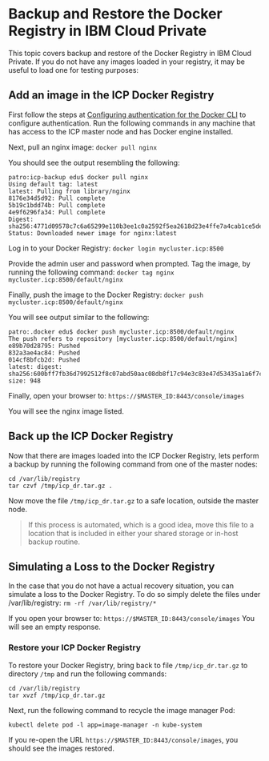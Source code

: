 # Backup and Restore the Docker Registry in IBM Cloud Private

This topic covers backup and restore of the Docker Registry in IBM Cloud Private.  If you do not have any images loaded in your registry, it may be useful to load one for testing purposes:

## Add an image in the ICP Docker Registry

First follow the steps at [Configuring authentication for the Docker CLI](https://www.ibm.com/support/knowledgecenter/SSBS6K_2.1.0/manage_images/configuring_docker_cli.html) to configure authentication.  Run the following commands in any machine that has access to the ICP master node and has Docker engine installed.

Next, pull an nginx image:  `docker pull nginx`

You should see the output resembling the following:
```text
patro:icp-backup edu$ docker pull nginx
Using default tag: latest
latest: Pulling from library/nginx
8176e34d5d92: Pull complete
5b19c1bdd74b: Pull complete
4e9f6296fa34: Pull complete
Digest: sha256:4771d09578c7c6a65299e110b3ee1c0a2592f5ea2618d23e4ffe7a4cab1ce5de
Status: Downloaded newer image for nginx:latest
```

Log in to your Docker Registry:  `docker login mycluster.icp:8500`

Provide the admin user and password when prompted.  Tag the image, by running the following command: `docker tag nginx mycluster.icp:8500/default/nginx`

Finally, push the image to the Docker Registry:  `docker push mycluster.icp:8500/default/nginx`

You will see output similar to the following:
```
patro:.docker edu$ docker push mycluster.icp:8500/default/nginx
The push refers to repository [mycluster.icp:8500/default/nginx]
e89b70d28795: Pushed
832a3ae4ac84: Pushed
014cf8bfcb2d: Pushed
latest: digest: sha256:600bff7fb36d7992512f8c07abd50aac08db8f17c94e3c83e47d53435a1a6f7c size: 948
```

Finally, open your browser to:  `https://$MASTER_ID:8443/console/images`

You will see the nginx image listed.

## Back up the ICP Docker Registry

Now that there are images loaded into the ICP Docker Registry, lets perform a backup by running the following command from one of the master nodes:

```
cd /var/lib/registry
tar czvf /tmp/icp_dr.tar.gz .
```

Now move the file `/tmp/icp_dr.tar.gz` to a safe location, outside the master node.

> If this process is automated, which is a good idea, move this file to a location that is included in either your shared storage or in-host backup routine.

## Simulating a Loss to the Docker Registry

In the case that you do not have a actual recovery situation, you can simulate a loss to the Docker Registry.  To do so simply delete the files under /var/lib/registry:  `rm -rf /var/lib/registry/*`

If you open your browser to:  `https://$MASTER_ID:8443/console/images`  You will see an empty response.

### Restore your ICP Docker Registry

To restore your Docker Registry, bring back to file `/tmp/icp_dr.tar.gz` to directory `/tmp` and run the following commands:

```
cd /var/lib/registry
tar xvzf /tmp/icp_dr.tar.gz
```

Next, run the following command to recycle the image manager Pod:

```
kubectl delete pod -l app=image-manager -n kube-system
```

If you re-open the URL `https://$MASTER_ID:8443/console/images`, you should see the images restored.
